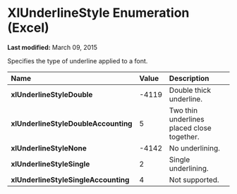 
# XlUnderlineStyle Enumeration (Excel)

 **Last modified:** March 09, 2015

Specifies the type of underline applied to a font.


|**Name**|**Value**|**Description**|
|:-----|:-----|:-----|
| **xlUnderlineStyleDouble**|-4119|Double thick underline.|
| **xlUnderlineStyleDoubleAccounting**|5|Two thin underlines placed close together.|
| **xlUnderlineStyleNone**|-4142|No underlining.|
| **xlUnderlineStyleSingle**|2|Single underlining.|
| **xlUnderlineStyleSingleAccounting**|4|Not supported.|
